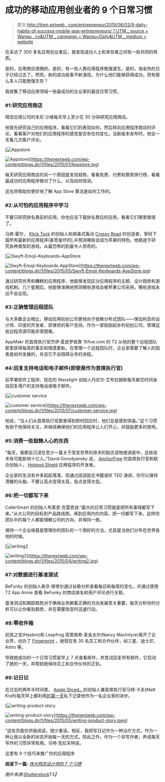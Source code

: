 # 成功的移动应用创业者的 9 个日常习惯

> 原文:[http://then extweb . com/entrepreneur/2015/06/02/9-daily-habits-of-success-mobile-app-entrepreneurs/？UTM _ source = Wanqu . co&UTM _ campaign = Wanqu+Daily&UTM _ medium = website](http://thenextweb.com/entrepreneur/2015/06/02/9-daily-habits-of-successful-mobile-app-entrepreneurs/?utm_source=wanqu.co&utm_campaign=Wanqu+Daily&utm_medium=website)

在采访了 300 多名应用创业者后，我发现成功人士和幸存者之间有一些共同的特质。

是的，应用商店很拥挤。是的，有一些人靠应用程序勉强谋生。是的，淘金热的日子已经过去了。然而，新的成功故事不断涌现。为什么他们能够获得成功，而有那么多人只能勉强生存？

我收集了移动应用领域一些最成功的企业家的最佳日常习惯。

### #1:研究应用商店

晴空应用公司的本尼·沙维每天早上至少花 30 分钟研究应用商店。

他首先研究自己的应用程序，看看它们的表现如何，然后转向应用程序商店的评论，看看客户对他们的应用程序的感觉是否有任何变化。当新版本发布时，他会一天看几次客户评论。

[](https://thenextweb.com/wp-content/blogs.dir/1/files/2015/01/Appstore.jpg)

[![Appstore](../Images/d40b674d24dd64f5975a271964ba174e.png)

<noscript><img loading="lazy" class="aligncenter size-large wp-image-827002" src="../Images/d40b674d24dd64f5975a271964ba174e.png" alt="Appstore" srcset="https://cdn0.tnwcdn.com/wp-content/blogs.dir/1/files/2015/01/Appstore-520x199.jpg 520w, https://cdn0.tnwcdn.com/wp-content/blogs.dir/1/files/2015/01/Appstore-220x84.jpg 220w, https://cdn0.tnwcdn.com/wp-content/blogs.dir/1/files/2015/01/Appstore-730x280.jpg 730w, https://cdn0.tnwcdn.com/wp-content/blogs.dir/1/files/2015/01/Appstore.jpg 1460w" data-original-src="https://cdn0.tnwcdn.com/wp-content/blogs.dir/1/files/2015/01/Appstore-520x199.jpg"/></noscript>](https://thenextweb.com/wp-content/blogs.dir/1/files/2015/01/Appstore.jpg) 

[](https://thenextweb.com/wp-content/blogs.dir/1/files/2015/01/Appstore.jpg)

每天研究应用商店的另一个原因是发现趋势。看看免费、付费和票房排行榜，看看最成功的应用程序做对了什么，以及如何改进。

这也将帮助你更好地了解 App Store 算法是如何工作的。

### #2:从可怕的应用程序中学习

不要只研究排名靠前的应用，你也应该下载排名靠后的应用，看看它们哪里做错了。

马修·霍尔， [Klick Tock](http://www.klicktock.com/) 的创始人和病毒式轰动 [Crossy Road](http://crossyroad.com/) 的创造者，曾经下载所有最新的应用程序(甚至是坏的),并预测哪些会成为苹果的特色。他痴迷于研究各种类型的游戏，从最恐怖的到最令人惊奇的。

[](https://thenextweb.com/wp-content/blogs.dir/1/files/2015/05/Swyft-Emoji-Keyboards-AppStore.jpg)

[![Swyft-Emoji-Keyboards-AppStore](../Images/804bfacdbb21bef94b49cbea387aed52.png)

<noscript><img loading="lazy" class="aligncenter size-large wp-image-870013" src="../Images/804bfacdbb21bef94b49cbea387aed52.png" alt="Swyft-Emoji-Keyboards-AppStore" srcset="https://cdn0.tnwcdn.com/wp-content/blogs.dir/1/files/2015/05/Swyft-Emoji-Keyboards-AppStore-520x260.jpg 520w, https://cdn0.tnwcdn.com/wp-content/blogs.dir/1/files/2015/05/Swyft-Emoji-Keyboards-AppStore-220x110.jpg 220w, https://cdn0.tnwcdn.com/wp-content/blogs.dir/1/files/2015/05/Swyft-Emoji-Keyboards-AppStore-1200x600.jpg 1200w, https://cdn0.tnwcdn.com/wp-content/blogs.dir/1/files/2015/05/Swyft-Emoji-Keyboards-AppStore.jpg 1216w" data-original-src="https://cdn0.tnwcdn.com/wp-content/blogs.dir/1/files/2015/05/Swyft-Emoji-Keyboards-AppStore-520x260.jpg"/></noscript>](https://thenextweb.com/wp-content/blogs.dir/1/files/2015/05/Swyft-Emoji-Keyboards-AppStore.jpg) 

[](https://thenextweb.com/wp-content/blogs.dir/1/files/2015/05/Swyft-Emoji-Keyboards-AppStore.jpg)

通过研究优秀和糟糕的应用程序，他能够发现区分应用程序的主题、设计趋势和游戏机制。几个星期后，他能够准确地预测哪些游戏会被苹果公司采用，哪些游戏永远不会出现。

### #3:正确管理远程团队

与大多数企业相比，移动应用初创公司更倾向于依赖分布式团队——保加利亚的设计师、印度的开发者、菲律宾的客户支持。作为一家刚刚起步的初创公司，管理这些远程资源可能非常困难。

AppMakr 的首席执行官杰伊·夏皮罗依靠 15five.com 的 T2 从他的整个远程团队那里获得每周的事实和情感更新。在管理一个远程团队时，企业家需要了解人的因素是如何发展的，并且它不会阻碍业务的进程。

### #4:回复支持电话和电子邮件(即使是作为首席执行官)

前苹果软件工程师、现在的 Masslight 创始人丹尼尔·艾布拉姆斯每天都花时间亲自回复用户的支持电话或电子邮件。

[](https://thenextweb.com/wp-content/blogs.dir/1/files/2013/07/customer-service.jpg)

[![customer service](../Images/67b3b4eb014ea5dc4bf484e573ac9c47.png)

<noscript><img loading="lazy" class="aligncenter size-large wp-image-647622" src="../Images/67b3b4eb014ea5dc4bf484e573ac9c47.png" alt="customer service" srcset="https://cdn0.tnwcdn.com/wp-content/blogs.dir/1/files/2013/07/customer-service-520x197.jpg 520w, https://cdn0.tnwcdn.com/wp-content/blogs.dir/1/files/2013/07/customer-service-220x83.jpg 220w, https://cdn0.tnwcdn.com/wp-content/blogs.dir/1/files/2013/07/customer-service-730x276.jpg 730w, https://cdn0.tnwcdn.com/wp-content/blogs.dir/1/files/2013/07/customer-service.jpg 1450w" data-original-src="https://cdn0.tnwcdn.com/wp-content/blogs.dir/1/files/2013/07/customer-service-520x197.jpg"/></noscript>](https://thenextweb.com/wp-content/blogs.dir/1/files/2013/07/customer-service.jpg) 

[](https://thenextweb.com/wp-content/blogs.dir/1/files/2013/07/customer-service.jpg)

他说，“当人们从首席执行官那里得到即时回应时，他们总是感到惊喜。”这个习惯有助于他保持关注，并继续确保他们的应用程序让人们开心，并鼓励更多的使用。

### #5:消费一些鼓舞人心的东西

“每天，我都会沉浸在至少一篇关于改变世界的技术的励志读物或讲座中，这些技术有可能影响十亿人。”David Gorodyansky 说， [AnchorFree](http://www.anchorfree.com) 的首席执行官和联合创始人， [Hotspot Shield](http://www.hotspotshield.com) 应用程序的开发者。

企业家的生活有许多起起落落，但通过阅读励志书籍或听 TED 演讲，你可以保持清醒的头脑，不要让高点变得太高，低点变得太低。

### #6:把一切都写下来

CallerSmart 的创始人布莱恩·克雷恩说:“最大的日常习惯就是把所有事情都写下来。”从大公司的目标到产品路线图，再到应用内的内容，把一切都写下来，这样你团队中的每个人都能理解公司的方向，并保持一致。

保持一个企业维基是管理你的团队的一个很好的方法，尤其是当他们分布在世界各地的时候。

[](https://thenextweb.com/wp-content/blogs.dir/1/files/2015/04/writing2.jpg)

[![writing2](../Images/7735b11c5720c6f74421742e35877ad8.png)

<noscript><img loading="lazy" class="aligncenter size-large wp-image-858375" src="../Images/7735b11c5720c6f74421742e35877ad8.png" alt="writing2" srcset="https://cdn0.tnwcdn.com/wp-content/blogs.dir/1/files/2015/04/writing2-520x202.jpg 520w, https://cdn0.tnwcdn.com/wp-content/blogs.dir/1/files/2015/04/writing2-220x85.jpg 220w, https://cdn0.tnwcdn.com/wp-content/blogs.dir/1/files/2015/04/writing2-730x284.jpg 730w, https://cdn0.tnwcdn.com/wp-content/blogs.dir/1/files/2015/04/writing2.jpg 798w" data-original-src="https://cdn0.tnwcdn.com/wp-content/blogs.dir/1/files/2015/04/writing2-520x202.jpg"/></noscript>](https://thenextweb.com/wp-content/blogs.dir/1/files/2015/04/writing2.jpg) 

[](https://thenextweb.com/wp-content/blogs.dir/1/files/2015/04/writing2.jpg)

### #7:对数据进行基准测试

BeFunky 的创始人泰京·塔塔尔通过谷歌分析查看每日和每周的变化，并通过使用 T2 App Annie 查看 BeFunky 的商店排名和用户评论进行关联。

基准测试和跟踪趋势对于确保业务朝着正确的方向发展至关重要。每天分析你的分析可以让你看到趋势，并在需要改变时迅速行动。

### #8:零收件箱

前孩之宝(Hasbro)和 Leapfrog 高管南希·麦金太尔(Nancy MacIntyre)离开了企业界，创办了 [Fingerprint](http://fingerprintplay.com) ，她现在有 30 名员工和合作伙伴，如三星、迪士尼、Astro 等。

导致她成功的一个日常习惯是早上 7 点查看邮件，并尝试回复所有邮件。它启动了她的一天，并帮助她保持员工和合作伙伴的正轨。

### #9:记日记

在过去的两年半时间里， [Apple Sliced，](http://applesliced.com/)的创始人兼首席执行官马特·卡夫(Matt Kraft)每天早上都利用[的第一天](https://itunes.apple.com/us/app/day-one-journal-notes-diary/id421706526?mt=8)私下记录他作为一名企业家的进步。

[](https://thenextweb.com/wp-content/blogs.dir/1/files/2015/05/writing-product-story.jpeg)

[![writing-product-story](../Images/184b388d3e84d7902f20c9ca660fa382.png)

<noscript><img loading="lazy" class="aligncenter size-large wp-image-864593" src="../Images/184b388d3e84d7902f20c9ca660fa382.png" alt="writing-product-story" srcset="https://cdn0.tnwcdn.com/wp-content/blogs.dir/1/files/2015/05/writing-product-story-520x338.jpeg 520w, https://cdn0.tnwcdn.com/wp-content/blogs.dir/1/files/2015/05/writing-product-story-220x143.jpeg 220w, https://cdn0.tnwcdn.com/wp-content/blogs.dir/1/files/2015/05/writing-product-story.jpeg 940w" data-original-src="https://cdn0.tnwcdn.com/wp-content/blogs.dir/1/files/2015/05/writing-product-story-520x338.jpeg"/></noscript>](https://thenextweb.com/wp-content/blogs.dir/1/files/2015/05/writing-product-story.jpeg) 

[](https://thenextweb.com/wp-content/blogs.dir/1/files/2015/05/writing-product-story.jpeg)

“这些页面仅供我阅读，很少重读。相反，我把写日记作为一种治疗方式，作为一种让我以全新的状态开始每一天的方式。除此之外，作为一个非写作者，养成每天写作的习惯非常有用。马特·克拉夫特说。

这里有 9 个技巧来推广你的应用程序

**阅读下一篇:** *[伟大网页设计师的 7 个习惯](https://thenextweb.com/news/7-habits-of-great-web-designers)*

*图片来源:[Shutterstock](http://shutterstock.com)T3】*